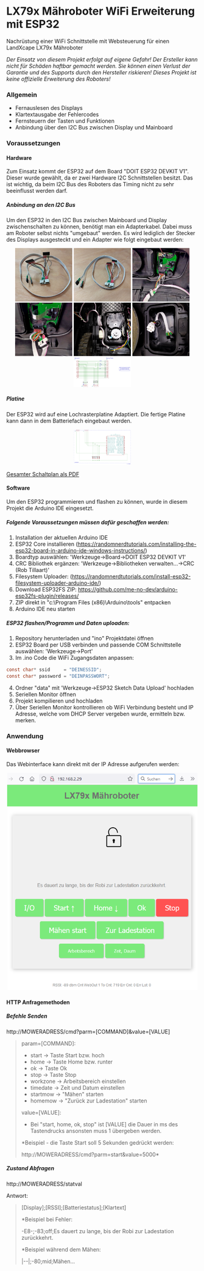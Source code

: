 # LX79x Mähroboter WiFi Erweiterung mit ESP32

Nachrüstung einer WiFi Schnittstelle mit Websteuerung für einen LandXcape LX79x Mähroboter

*Der Einsatz von diesem Projekt erfolgt auf eigene Gefahr! Der Ersteller kann nicht für Schäden haftbar gemacht werden. Sie können einen Verlust der Garantie und des Supports durch den Hersteller riskieren! Dieses Projekt ist keine offizielle Erweiterung des Roboters!*

### Allgemein
- Fernauslesen des Displays
- Klartextausgabe der Fehlercodes
- Fernsteuern der Tasten und Funktionen
- Anbindung über den I2C Bus zwischen Display und Mainboard

### Voraussetzungen
#### Hardware
Zum Einsatz kommt der ESP32 auf dem Board "DOIT ESP32 DEVKIT V1". Dieser wurde gewählt, da er zwei Hardware I2C Schnittstellen besitzt. Das ist wichtig, da beim I2C Bus des Roboters das Timing nicht zu sehr beeinflusst werden darf.

##### Anbindung an den I2C Bus
Um den ESP32 in den I2C Bus zwischen Mainboard und Display zwischenschalten zu können, benötigt man ein Adapterkabel. Dabei muss am Roboter selbst nichts "umgebaut" werden. Es wird lediglich der Stecker des Displays ausgesteckt und ein Adapter wie folgt eingebaut werden:
<p align="center">
  <img src=pic/Adapter_1.jpg width="150"/>
  <img src=pic/Adapter_2.jpg width="150"/>
  <img src=pic/Display_1.jpg width="150"/>  
  <img src=pic/Display_2.jpg width="150"/>  
  <img src=pic/Durchgang_1.jpg width="150"/>  
  <img src=pic/Durchgang_2.jpg width="150"/>  
  <img src=pic/Schaltplan_Adapter.png width="150"/>  
</p>

##### Platine
Der ESP32 wird auf eine Lochrasterplatine Adaptiert. Die fertige Platine kann dann in dem Batteriefach eingebaut werden.
<p align="center">
  <img src=pic/Schaltplan_ESP32.png width="150"/>
</p>

[Gesamter Schaltplan als PDF](pic/Schaltplan.pdf)

#### Software
Um den ESP32 programmieren und flashen zu können, wurde in diesem Projekt die Arduino IDE eingesetzt.

##### Folgende Voraussetzungen müssen dafür geschaffen werden:
1. Installation der aktuellen Arduino IDE
2. ESP32 Core installieren (https://randomnerdtutorials.com/installing-the-esp32-board-in-arduino-ide-windows-instructions/)
3. Boardtyp auswählen: 'Werkzeuge->Board->DOIT ESP32 DEVKIT V1'
4. CRC Bibliothek ergänzen: 'Werkzeuge->Bibliotheken verwalten...->CRC (Rob Tillaart)'
5. Filesystem Uploader: (https://randomnerdtutorials.com/install-esp32-filesystem-uploader-arduino-ide/)
  1. Download ESP32FS ZIP: https://github.com/me-no-dev/arduino-esp32fs-plugin/releases/
  2. ZIP direkt in "c:\Program Files (x86)\Arduino\tools\" entpacken
  3. Arduino IDE neu starten

##### ESP32 flashen/Programm und Daten uploaden:
1. Repository herunterladen und "ino" Projektdatei öffnen
2. ESP32 Board per USB verbinden und passende COM Schnittstelle auswählen: 'Werkzeuge->Port'
3. Im .ino Code die WiFi Zugangsdaten anpassen:
```c
const char* ssid     = "DEINESSID";
const char* password = "DEINPASSWORT";
```
4. Ordner "data" mit 'Werkzeuge->ESP32 Sketch Data Upload' hochladen
5. Seriellen Monitor öffnen
6. Projekt kompilieren und hochladen
7. Über Seriellen Monitor kontrollieren ob WiFi Verbindung besteht und IP Adresse, welche vom DHCP Server vergeben wurde, ermitteln bzw. merken.

### Anwendung
#### Webbrowser
Das Webinterface kann direkt mit der IP Adresse aufgerufen werden:
<p align="center">
  <img src=pic/Web_without_mower.png width="500"/>
</p>

#### HTTP Anfragemethoden
##### Befehle Senden
http://MOWERADRESS/cmd?parm=[COMMAND]&value=[VALUE]

>param=[COMMAND]:
>
>- start -> Taste Start bzw. hoch
>- home -> Taste Home bzw. runter
>- ok -> Taste Ok
>- stop -> Taste Stop
>- workzone -> Arbeitsbereich einstellen
>- timedate -> Zeit und Datum einstellen
>- startmow -> "Mähen" starten
>- homemow -> "Zurück zur Ladestation" starten
>
>value=[VALUE]:
>
>- Bei "start, home, ok, stop" ist [VALUE] die Dauer in ms des Tastendrucks ansonsten muss 1 übergeben werden.
>
>*Beispiel - die Taste Start soll 5 Sekunden gedrückt werden:
>
>http://MOWERADRESS/cmd?parm=start&value=5000*

##### Zustand Abfragen
http://MOWERADRESS/statval

Antwort:
>[Display];[RSSI];[Batteriestatus];[Klartext]
>
>*Beispiel bei Fehler:
>
>-E8-;-83;off;Es dauert zu lange, bis der Robi zur Ladestation zurückkehrt.
>
>*Beispiel während dem Mähen:
>
>|--|;-80;mid;Mähen...


